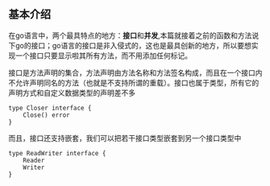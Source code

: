 ## 基本介绍 ##

在go语言中，两个最具特点的地方：**接口**和**并发**,本篇就接着之前的函数和方法说下go的接口；go语言的接口是非入侵式的，这也是最具创新的地方，所以要想实现一个接口只要显示啦其所有方法，而不用添加任何标记。

接口是方法声明的集合，方法声明由方法名称和方法签名构成，而且在一个接口内不允许声明同名的方法（也就是不支持所谓的重载）。接口也属于类型，所有它的声明方式和自定义数据类型的声明差不多

	type Closer interface {
		Close() error
	}
	
而且，接口还支持嵌套，我们可以把若干接口类型嵌套到另一个接口类型中

	type ReadWriter interface {
		Reader
		Writer
	}
	
